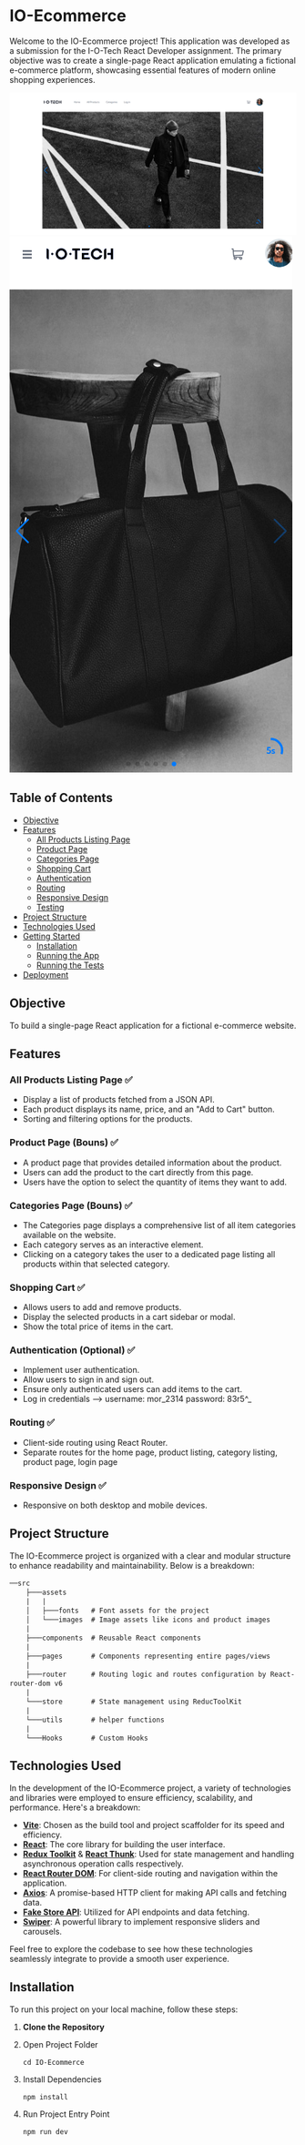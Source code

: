 # IO-Ecommerce

Welcome to the IO-Ecommerce project! This application was developed as a submission for the I-O-Tech React Developer assignment. The primary objective was to create a single-page React application emulating a fictional e-commerce platform, showcasing essential features of modern online shopping experiences.

![Landing Page Desktop Version](./public/LandingPageDesktopVersion.png)
![Landing Page Mobile Version](./public/LandingPageMovileVersion.png)

## Table of Contents

- [Objective](#objective)
- [Features](#features)
  - [All Products Listing Page](#all-products-listing-page)
  - [Product Page](#product-page)
  - [Categories Page](#categories-page)
  - [Shopping Cart](#shopping-cart)
  - [Authentication](#authentication-optional)
  - [Routing](#routing)
  - [Responsive Design](#responsive-design)
  - [Testing](#testing-optional)
- [Project Structure](#project-structure)
- [Technologies Used](#technologies-used)
- [Getting Started](#getting-started)
  - [Installation](#installation)
  - [Running the App](#running-the-app)
  - [Running the Tests](#running-the-tests)
- [Deployment](#deployment)

## Objective

To build a single-page React application for a fictional e-commerce website.

## Features

### All Products Listing Page ✅

- Display a list of products fetched from a JSON API.
- Each product displays its name, price, and an "Add to Cart" button.
- Sorting and filtering options for the products.

### Product Page (Bouns) ✅

- A product page that provides detailed information about the product.
- Users can add the product to the cart directly from this page.
- Users have the option to select the quantity of items they want to add.

### Categories Page (Bouns) ✅

- The Categories page displays a comprehensive list of all item categories available on the website.
- Each category serves as an interactive element.
- Clicking on a category takes the user to a dedicated page listing all products within that selected category.

### Shopping Cart ✅

- Allows users to add and remove products.
- Display the selected products in a cart sidebar or modal.
- Show the total price of items in the cart.

### Authentication (Optional) ✅

- Implement user authentication.
- Allow users to sign in and sign out.
- Ensure only authenticated users can add items to the cart.
- Log in credentials  --> username: mor_2314   password: 83r5^_
  
### Routing ✅

- Client-side routing using React Router.
- Separate routes for the home page, product listing, category listing, product page, login page

### Responsive Design ✅

- Responsive on both desktop and mobile devices.


## Project Structure

The IO-Ecommerce project is organized with a clear and modular structure to enhance readability and maintainability. Below is a breakdown:

    ──src
        ├───assets
        |   |
        │   ├───fonts   # Font assets for the project
        │   └───images  # Image assets like icons and product images
        |
        ├───components  # Reusable React components
        |
        ├───pages       # Components representing entire pages/views
        |
        ├───router      # Routing logic and routes configuration by React-router-dom v6
        |
        └───store       # State management using ReducToolKit
        |
        └───utils       # helper functions
        |       
        └───Hooks       # Custom Hooks

## Technologies Used

In the development of the IO-Ecommerce project, a variety of technologies and libraries were employed to ensure efficiency, scalability, and performance. Here's a breakdown:

- **[Vite](https://vitejs.dev/)**: Chosen as the build tool and project scaffolder for its speed and efficiency.
- **[React](https://reactjs.org/)**: The core library for building the user interface.
- **[Redux Toolkit](https://redux-toolkit.js.org/)** & **[React Thunk](https://github.com/reduxjs/redux-thunk)**: Used for state management and handling asynchronous operation calls respectively.
- **[React Router DOM](https://reactrouter.com/web/guides/quick-start)**: For client-side routing and navigation within the application.
- **[Axios](https://axios-http.com/)**: A promise-based HTTP client for making API calls and fetching data.
- **[Fake Store API](https://fakestoreapi.com/)**: Utilized for API endpoints and data fetching.
- **[Swiper](https://swiperjs.com/)**: A powerful library to implement responsive sliders and carousels.

Feel free to explore the codebase to see how these technologies seamlessly integrate to provide a smooth user experience.

## Installation

To run this project on your local machine, follow these steps:

1. **Clone the Repository**

2. Open Project Folder
   ```
   cd IO-Ecommerce
   ```
3. Install Dependencies
   ```
   npm install
   ```
4. Run Project Entry Point

   ```
   npm run dev
   ```
